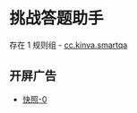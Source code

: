 # 挑战答题助手

存在 1 规则组 - [cc.kinva.smartqa](/src/apps/cc.kinva.smartqa.ts)

## 开屏广告

- [快照-0](https://i.gkd.li/import/13469232)
